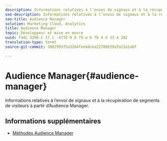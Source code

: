 ```yaml
---
description: Informations relatives à l’envoi de signaux et à la récupération de segments de visiteurs à partir d’Audience Manager.
seo-description: Informations relatives à l’envoi de signaux et à la récupération de segments de visiteurs à partir d’Audience Manager.
seo-title: Audience Manager
solution: Marketing Cloud, Analytics
title: Audience Manager
topic: Développeur et mise en œuvre
uuid: fadc 3296-c 17 c -4732-9 b 75-a 6 fb 4 d 33 a 282
translation-type: tm+mt
source-git-commit: 398299575a32d4fee4dcea22788839afa13a1a0f

---
```



# Audience Manager{#audience-manager}

Informations relatives à l’envoi de signaux et à la récupération de segments de visiteurs à partir d’Audience Manager.

## Informations supplémentaires

+ [Méthodes Audience Manager](/help/windows-appstore/audiencemgmt/audience-manager-methods.md)